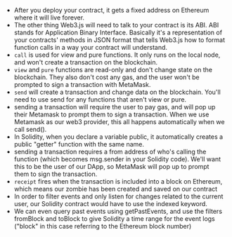 - After you deploy your contract, it gets a fixed address on Ethereum where it will live forever.
- The other thing Web3.js will need to talk to your contract is its ABI.
    ABI stands for Application Binary Interface. Basically it's a representation of your contracts' methods in JSON format that tells Web3.js how to format function calls in a way your contract will understand.
- ```call``` is used for view and pure functions. It only runs on the local node, and won't create a transaction on the blockchain.
- ```view``` and ```pure``` functions are read-only and don't change state on the blockchain. They also don't cost any gas, and the user won't be prompted to sign a transaction with MetaMask.
- ```send``` will create a transaction and change data on the blockchain. You'll need to use send for any functions that aren't view or pure.
- sending a transaction will require the user to pay gas, and will pop up their Metamask to prompt them to sign a transaction. When we use Metamask as our web3 provider, this all happens automatically when we call send().
- In Solidity, when you declare a variable public, it automatically creates a public "getter" function with the same name.
- sending a transaction requires a from address of who's calling the function (which becomes msg.sender in your Solidity code). We'll want this to be the user of our DApp, so MetaMask will pop up to prompt them to sign the transaction.
- ```receipt``` fires when the transaction is included into a block on Ethereum, which means our zombie has been created and saved on our contract
- In order to filter events and only listen for changes related to the current user, our Solidity contract would have to use the indexed keyword.
- We can even query past events using getPastEvents, and use the filters fromBlock and toBlock to give Solidity a time range for the event logs ("block" in this case referring to the Ethereum block number)

